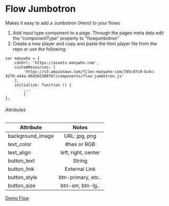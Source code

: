 # Flow Jumbotron
Makes it easy to add a Jumbotron (Hero) to your flows

1. Add input type component to a page. Through the pages meta data edit the "componentType" property to "flowjumbotron"
2. Create a new player and copy and paste the html player file from the repo or use the following:

```
var manywho = {
    cdnUrl: 'https://assets.manywho.com',
    customResources: [
        'https://s3.amazonaws.com/files-manywho-com/395cd7c0-bc6c-4270-a44a-d6d2b53007bf/components/flow-jumbotron.js'
    ],
    initialize: function () {
		...
		}
};
```


###### Attributes

| Attribute     	| Notes         |
| ------------- 	|:-------------:|
| background_image  | URL: jpg, png	      |
| text_color      	| #hex or RGB	|
| text_align	 	| left, right, center |
| button_text	 	| String   		|
| button_link	 	| External Link |
| button_style      | btn-primary, etc.. |
| button_size       | btn-sm, btn-lg.. |

[Demo Flow](https://flow.manywho.com/395cd7c0-bc6c-4270-a44a-d6d2b53007bf/play/FlowJumboTest/?flow-id=92d2ddcc-a512-493a-a725-37b70b12a87e)